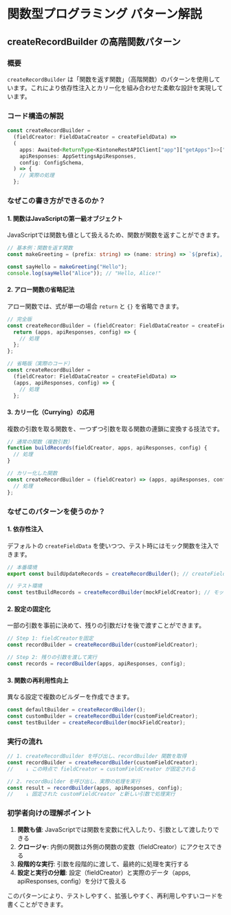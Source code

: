 # 関数型プログラミング パターン解説

## createRecordBuilder の高階関数パターン

### 概要
`createRecordBuilder` は「関数を返す関数」（高階関数）のパターンを使用しています。これにより依存性注入とカリー化を組み合わせた柔軟な設計を実現しています。

### コード構造の解説

```typescript
const createRecordBuilder =
  (fieldCreator: FieldDataCreator = createFieldData) =>
  (
    apps: Awaited<ReturnType<KintoneRestAPIClient["app"]["getApps"]>>["apps"],
    apiResponses: AppSettingsApiResponses,
    config: ConfigSchema,
  ) => {
    // 実際の処理
  };
```

### なぜこの書き方ができるのか？

#### 1. 関数はJavaScriptの第一級オブジェクト
JavaScriptでは関数も値として扱えるため、関数が関数を返すことができます。

```typescript
// 基本例：関数を返す関数
const makeGreeting = (prefix: string) => (name: string) => `${prefix}, ${name}!`;

const sayHello = makeGreeting("Hello");
console.log(sayHello("Alice")); // "Hello, Alice!"
```

#### 2. アロー関数の省略記法
アロー関数では、式が単一の場合 `return` と `{}` を省略できます。

```typescript
// 完全版
const createRecordBuilder = (fieldCreator: FieldDataCreator = createFieldData) => {
  return (apps, apiResponses, config) => {
    // 処理
  };
};

// 省略版（実際のコード）
const createRecordBuilder =
  (fieldCreator: FieldDataCreator = createFieldData) =>
  (apps, apiResponses, config) => {
    // 処理
  };
```

#### 3. カリー化（Currying）の応用
複数の引数を取る関数を、一つずつ引数を取る関数の連鎖に変換する技法です。

```typescript
// 通常の関数（複数引数）
function buildRecords(fieldCreator, apps, apiResponses, config) {
  // 処理
}

// カリー化した関数
const createRecordBuilder = (fieldCreator) => (apps, apiResponses, config) => {
  // 処理
};
```

### なぜこのパターンを使うのか？

#### 1. 依存性注入
デフォルトの `createFieldData` を使いつつ、テスト時にはモック関数を注入できます。

```typescript
// 本番環境
export const buildUpdateRecords = createRecordBuilder(); // createFieldDataを使用

// テスト環境
const testBuildRecords = createRecordBuilder(mockFieldCreator); // モック関数を注入
```

#### 2. 設定の固定化
一部の引数を事前に決めて、残りの引数だけを後で渡すことができます。

```typescript
// Step 1: fieldCreatorを固定
const recordBuilder = createRecordBuilder(customFieldCreator);

// Step 2: 残りの引数を渡して実行
const records = recordBuilder(apps, apiResponses, config);
```

#### 3. 関数の再利用性向上
異なる設定で複数のビルダーを作成できます。

```typescript
const defaultBuilder = createRecordBuilder();
const customBuilder = createRecordBuilder(customFieldCreator);
const testBuilder = createRecordBuilder(mockFieldCreator);
```

### 実行の流れ

```typescript
// 1. createRecordBuilder を呼び出し、recordBuilder 関数を取得
const recordBuilder = createRecordBuilder(customFieldCreator);
//    ↓ この時点で fieldCreator = customFieldCreator が固定される

// 2. recordBuilder を呼び出し、実際の処理を実行
const result = recordBuilder(apps, apiResponses, config);
//    ↓ 固定された customFieldCreator と新しい引数で処理実行
```

### 初学者向けの理解ポイント

1. **関数も値**: JavaScriptでは関数を変数に代入したり、引数として渡したりできる
2. **クロージャ**: 内側の関数は外側の関数の変数（fieldCreator）にアクセスできる
3. **段階的な実行**: 引数を段階的に渡して、最終的に処理を実行する
4. **設定と実行の分離**: 設定（fieldCreator）と実際のデータ（apps, apiResponses, config）を分けて扱える

このパターンにより、テストしやすく、拡張しやすく、再利用しやすいコードを書くことができます。